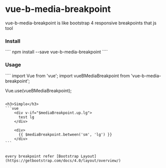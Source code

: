 # vue-b-media-breakpoint
vue-b-media-breakpoint is like bootstrap 4 responsive breakpoints that js tool

<h3>Install</h3>
````
npm install --save vue-b-media-breakpoint
````

<h3>Usage</h3>
````
import Vue from 'vue';
import vueBMediaBreakpoint from 'vue-b-media-breakpoint';

Vue.use(vueBMediaBreakpoint);
````

<h3>Simple</h3>
```vue
    <div v-if="$mediaBreakpoint.up.lg">
      test lg
    </div>

    <div>
      {{ $mediaBreakpoint.between('sm', 'lg') }}
    </div>
```


every breakpoint refer [Bootstrap Layout](https://getbootstrap.com/docs/4.0/layout/overview/)
